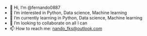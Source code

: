 - 👋 Hi, I’m @fernando0887
- 👀 I’m interested in Python, Data science, Machine learning
- 🌱 I’m currently learning in Python, Data science, Machine learning
- 💞️ I’m looking to collaborate on all I can
- 📫 How to reach me: nando_fks@outlook.com

<!---
fernando0887/fernando0887 is a ✨ special ✨ repository because its `README.md` (this file) appears on your GitHub profile.
You can click the Preview link to take a look at your changes.
--->
